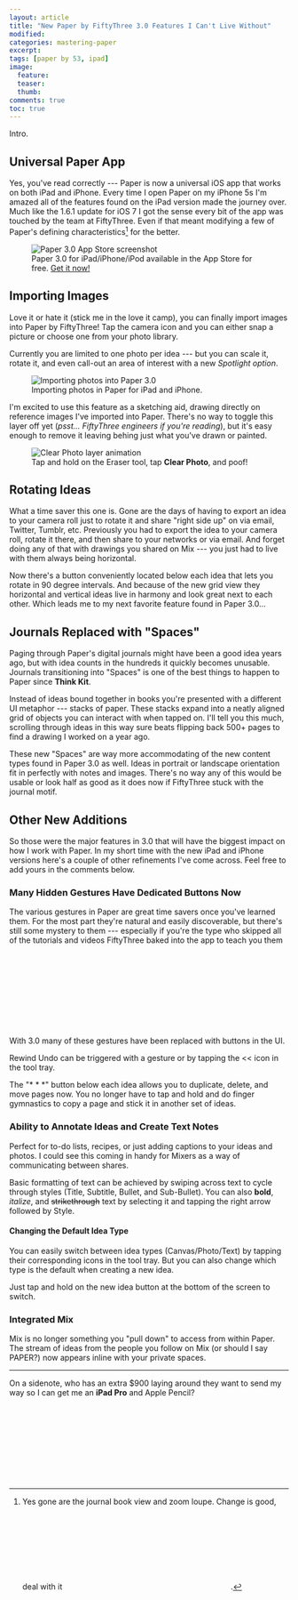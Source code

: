 ```yaml
---
layout: article
title: "New Paper by FiftyThree 3.0 Features I Can't Live Without"
modified:
categories: mastering-paper
excerpt:
tags: [paper by 53, ipad]
image:
  feature:
  teaser:
  thumb:
comments: true
toc: true
---
```


Intro.

## Universal Paper App

Yes, you've read correctly --- Paper is now a universal iOS app that works on both iPad and iPhone. Every time I open Paper on my iPhone 5s I'm amazed all of the features found on the iPad version made the journey over. Much like the 1.6.1 update for iOS 7 I got the sense every bit of the app was touched by the team at FiftyThree. Even if that meant modifying a few of Paper's defining characteristics[^changes] for the better.

[^changes]: Yes gone are the journal book view and zoom loupe. Change is good, deal with it <svg class="icon"><use xlink:href="#icon-deal-with-it"></use></svg>.

<figure>
  <img src="{{ site.url }}/images/paper-3-store.jpg" alt="Paper 3.0 App Store screenshot">
  <figcaption>Paper 3.0 for iPad/iPhone/iPod available in the App Store for free. <a href="https://itunes.apple.com/us/app/id506003812">Get it now!</a></figcaption>
</figure> 

## Importing Images

Love it or hate it (stick me in the love it camp), you can finally import images into Paper by FiftyThree! Tap the camera icon and you can either snap a picture or choose one from your photo library.

Currently you are limited to one photo per idea --- but you can scale it, rotate it, and even call-out an area of interest with a new *Spotlight option*.

<figure>
  <img src="{{ site.url }}/images/paper-3-photo-import.jpg" alt="Importing photos into Paper 3.0">
  <figcaption>Importing photos in Paper for iPad and iPhone.</figcaption>
</figure>

I'm excited to use this feature as a sketching aid, drawing directly on reference images I've imported into Paper. There's no way to toggle this layer off yet (*psst... FiftyThree engineers if you're reading*), but it's easy enough to remove it leaving behing just what you've drawn or painted.

<figure>
  <img src="{{ site.url }}/images/paper-3-clear-photo.gif" alt="Clear Photo layer animation">
  <figcaption>Tap and hold on the Eraser tool, tap <strong>Clear Photo</strong>, and poof!</figcaption>
</figure>

## Rotating Ideas

What a time saver this one is. Gone are the days of having to export an idea to your camera roll just to rotate it and share "right side up" on via email, Twitter, Tumblr, etc. Previously you had to export the idea to your camera roll, rotate it there, and then share to your networks or via email. And forget doing any of that with drawings you shared on Mix --- you just had to live with them always being horizontal.

Now there's a button conveniently located below each idea that lets you rotate in 90 degree intervals. And because of the new grid view they horizontal and vertical ideas live in harmony and look great next to each other. Which leads me to my next favorite feature found in Paper 3.0...

## Journals Replaced with "Spaces"

Paging through Paper's digital journals might have been a good idea years ago, but with idea counts in the hundreds it quickly becomes unusable. Journals transitioning into "Spaces" is one of the best things to happen to Paper since **Think Kit**.

Instead of ideas bound together in books you're presented with a different UI metaphor --- stacks of paper. These stacks expand into a neatly aligned grid of objects you can interact with when tapped on. I'll tell you this much, scrolling through ideas in this way sure beats flipping back 500+ pages to find a drawing I worked on a year ago.

These new "Spaces" are way more accommodating of the new content types found in Paper 3.0 as well. Ideas in portrait or landscape orientation fit in perfectly with notes and images. There's no way any of this would be usable or look half as good as it does now if FiftyThree stuck with the journal motif.

## Other New Additions

So those were the major features in 3.0 that will have the biggest impact on how I work with Paper. In my short time with the new iPad and iPhone versions here's a couple of other refinements I've come across. Feel free to add yours in the comments below.

### Many Hidden Gestures Have Dedicated Buttons Now

The various gestures in Paper are great time savers once you've learned them. For the most part they're natural and easily discoverable, but there's still some mystery to them --- especially if you're the type who skipped all of the tutorials and videos FiftyThree baked into the app to teach you them <svg class="icon"><use xlink:href="#icon-wink"></use></svg>

With 3.0 many of these gestures have been replaced with buttons in the UI.

Rewind Undo can be triggered with a gesture or by tapping the << icon in the tool tray.

The "* * *" button below each idea allows you to duplicate, delete, and move pages now. You no longer have to tap and hold and do finger gymnastics to copy a page and stick it in another set of ideas.

### Ability to Annotate Ideas and Create Text Notes

Perfect for to-do lists, recipes, or just adding captions to your ideas and photos. I could see this coming in handy for Mixers as a way of communicating between shares.

Basic formatting of text can be achieved by swiping across text to cycle through styles (Title, Subtitle, Bullet, and Sub-Bullet). You can also **bold**, *italize*, and <s>strikethrough</s> text by selecting it and tapping the right arrow followed by Style.

#### Changing the Default Idea Type

You can easily switch between idea types (Canvas/Photo/Text) by tapping their corresponding icons in the tool tray. But you can also change which type is the default when creating a new idea.

Just tap and hold on the new idea button at the bottom of the screen to switch.

### Integrated Mix

Mix is no longer something you "pull down" to access from within Paper. The stream of ideas from the people you follow on Mix (or should I say PAPER?) now appears inline with your private spaces.

---

On a sidenote, who has an extra $900 laying around they want to send my way so I can get me an **iPad Pro** and Apple Pencil? <svg class="icon"><use xlink:href="#icon-wink"></use></svg>
